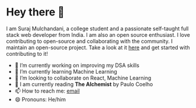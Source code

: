 # Hey there 👋

I am Suraj Mulchandani, a college student and a passionate self-taught full stack web developer from India. I am also an open source enthusiast. I love contributing to open-source and collaborating with the community. I maintain an open-source project. Take a look at it <a href="https://github.com/surajm-333/Ace-The-FrontEnd">here</a> and get started with contributing to it!

<!--
**surajm-333/surajm-333** is a ✨ _special_ ✨ repository because its `README.md` (this file) appears on your GitHub profile.

Here are some ideas to get you started:

- 🔭 I’m currently working on ...
- 🌱 I’m currently learning ...
- 👯 I’m looking to collaborate on ...
- 🤔 I’m looking for help with ...
- 💬 Ask me about ...
- 📫 How to reach me: ...
- 😄 Pronouns: ...
- ⚡ Fun fact: ...
-->

- 🔭 I’m currently working on improving my DSA skills
- 🌱 I’m currently learning Machine Learning
- 👯 I’m looking to collaborate on React, Machine Learning
- 📖 I am currently reading **The Alchemist** by Paulo Coelho
- 📫 How to reach me: [email](mailto:surajmulchandani37@gmail.com)
- 😄 Pronouns: He/him
